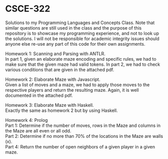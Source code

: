 # CSCE-322
Solutions to my Programming Languages and Concepts Class. Note that similar questions are still used in the class and the purpose of this repository is to showcase my programming experience, and not to look up the solutions. I will not be responsible for academic integrity issues should anyone else re-use any part of this code for their own assignments. <br />

Homework 1: Scanning and Parsing with ANTLR. <br />
In part 1, given an elaborate maze encoding and specific rules, we had to make sure that the given maze had valid tokens. In part 2, we had to check various conditions that are given in the attached pdf. <br />

Homework 2: Elaborate Maze with Javascript. <br />
Given a list of moves and a maze, we had to apply those moves to the respective players and return the resulting maze. Again, it is well documented in the attached pdf. <br />

Homework 3: Elaborate Maze with Haskell. <br />
Exactly the same as homework 2 but by using Haskell. <br />

Homework 4: Prolog <br />
Part 1: Determine if the number of moves, rows in the Maze and columns in the Maze are all even or all odd. <br />
Part 2: Determine if no more than 70% of the locations in the Maze are walls (x).  <br />
Part 4: Return the number of open neighbors of a given player in a given maze. <br />
